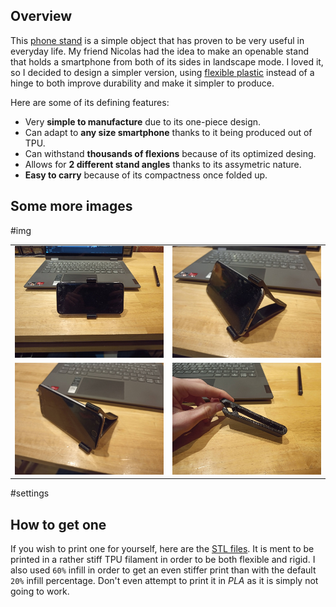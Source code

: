## Overview

This [phone stand](https://i.ytimg.com/vi/8Vlz6jJhSi4/maxresdefault.jpg) is a simple object that has proven to be very useful in everyday life. My friend Nicolas had the idea to make an openable stand that holds a smartphone from both of its sides in landscape mode. I loved it, so I decided to design a simpler version, using [flexible plastic](https://en.wikipedia.org/wiki/Thermoplastic_polyurethane) instead of a hinge to both improve durability and make it simpler to produce.

Here are some of its defining features:

- Very **simple to manufacture** due to its one-piece design.
- Can adapt to **any size smartphone** thanks to it being produced out of TPU.
- Can withstand **thousands of flexions** because of its optimized desing.
- Allows for **2 different stand angles** thanks to its assymetric nature.
- **Easy to carry** because of its compactness once folded up.

## Some more images

#img

|                                                                 |                                                                |
| --------------------------------------------------------------- | -------------------------------------------------------------- |
| ![phone in tpu stand front view](IMG_20210119_150916_5.min.jpg) | ![phone in tpu stand side view](IMG_20210119_150856_0.min.jpg) |
| ![phone in tpu stand top view](IMG_20210119_150836_3.min.jpg)   | ![tpu phone stand](IMG_20210119_150812_9.min.jpg)              |

#settings

## How to get one

If you wish to print one for yourself, here are the [STL files](./Phone%20Holder%202%20v2.stl). It is ment to be printed in a rather stiff TPU filament in order to be both flexible and rigid. I also used `60%` infill in order to get an even stiffer print than with the default `20%` infill percentage. Don't even attempt to print it in _PLA_ as it is simply not going to work.
